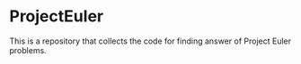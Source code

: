 # ProjectEuler
This is a repository that collects the code for finding answer of Project Euler problems.
